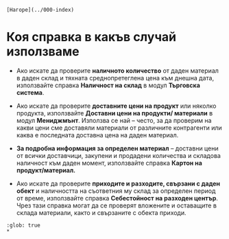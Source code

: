 ```{only} html
[Нагоре](../000-index)
```

# Коя справка в какъв случай използваме

 - Ако искате да проверите **наличното количество** от даден материал в даден склад и тяхната среднопретеглена цена към днешна дата, използвайте справка **Наличност на склад** в модул **Търговска система**.

 - Ако искате да проверите **доставните цени на продукт** или няколко продукта, използвайте **Доставни цени на продукти/ материали** в модул **Мениджмънт**. Използва се най – често, за да проверим на какви цени сме доставяли материали от различните контрагенти или каква е последната доставна цена на даден материал.

 - **За подробна информация за определен материал** – доставни цени от всички доставчици, закупени и продадени количества и складова наличност към даден момент, използвайте справка **Картон на продукт/материал.**

 - Ако искате да проверите **приходите и разходите, свързани с даден обект** и наличността на съответния му склад за определен период от време, използвайте справка **Себестойност на разходен център**. Чрез тази справка могат да се проверят вложените и оставащите в склада материали, както и свързаните с обекта приходи.

```{toctree}
:glob: true
*
```
